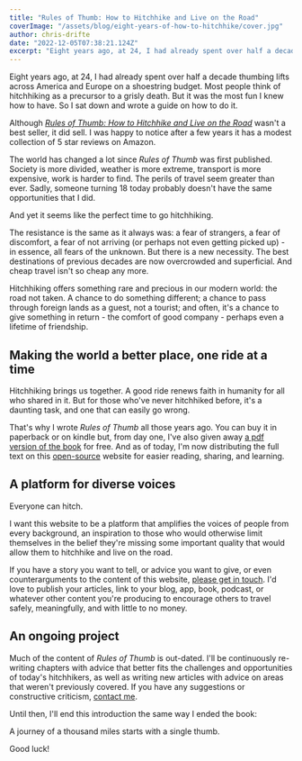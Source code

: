 ```yaml
---
title: "Rules of Thumb: How to Hitchhike and Live on the Road"
coverImage: "/assets/blog/eight-years-of-how-to-hitchhike/cover.jpg"
author: chris-drifte
date: "2022-12-05T07:38:21.124Z"
excerpt: "Eight years ago, at 24, I had already spent over half a decade thumbing lifts across America and Europe on a shoestring budget. Most people think of hitchhiking as a precursor to a grisly death. But it was the most fun I knew how to have. So I sat down and wrote a guide on how to do it."
---
```


Eight years ago, at 24, I had already spent over half a decade thumbing lifts across America and Europe on a shoestring budget. Most people think of hitchhiking as a precursor to a grisly death. But it was the most fun I knew how to have. So I sat down and wrote a guide on how to do it.

Although [_Rules of Thumb: How to Hitchhike and Live on the Road_](https://www.amazon.com/Rules-Thumb-Hitch-Hike-Live-Road/dp/1503237419) wasn't a best seller, it did sell. I was happy to notice after a few years it has a modest collection of 5 star reviews on Amazon.

The world has changed a lot since _Rules of Thumb_ was first published. Society is more divided, weather is more extreme, transport is more expensive, work is harder to find. The perils of travel seem greater than ever. Sadly, someone turning 18 today probably doesn't have the same opportunities that I did.

And yet it seems like the perfect time to go hitchhiking.

The resistance is the same as it always was: a fear of strangers, a fear of discomfort, a fear of not arriving (or perhaps not even getting picked up) - in essence, all fears of the unknown. But there is a new necessity. The best destinations of previous decades are now overcrowded and superficial. And cheap travel isn't so cheap any more.

Hitchhiking offers something rare and precious in our modern world: the road not taken. A chance to do something different; a chance to pass through foreign lands as a guest, not a tourist; and often, it's a chance to give something in return - the comfort of good company - perhaps even a lifetime of friendship.

## Making the world a better place, one ride at a time

Hitchhiking brings us together. A good ride renews faith in humanity for all who shared in it. But for those who've never hitchhiked before, it's a daunting task, and one that can easily go wrong.

That's why I wrote _Rules of Thumb_ all those years ago. You can buy it in paperback or on kindle but, from day one, I've also given away [a pdf version of the book](/downloads/rules-of-thumb.pdf) for free. And as of today, I'm now distributing the full text on this [open-source](https://github.com/chrisdrifte/howtohitchhike) website for easier reading, sharing, and learning.

## A platform for diverse voices

Everyone can hitch.

I want this website to be a platform that amplifies the voices of people from every background, an inspiration to those who would otherwise limit themselves in the belief they're missing some important quality that would allow them to hitchhike and live on the road.

If you have a story you want to tell, or advice you want to give, or even counterarguments to the content of this website, [please get in touch](mailto:contribute@howtohitchhike.com). I'd love to publish your articles, link to your blog, app, book, podcast, or whatever other content you're producing to encourage others to travel safely, meaningfully, and with little to no money.

## An ongoing project

Much of the content of _Rules of Thumb_ is out-dated. I'll be continuously re-writing chapters with advice that better fits the challenges and opportunities of today's hitchhikers, as well as writing new articles with advice on areas that weren't previously covered. If you have any suggestions or constructive criticism, [contact me](mailto:contact@howtohitchhike.com).

Until then, I'll end this introduction the same way I ended the book:

A journey of a thousand miles starts with a single thumb.

Good luck!
